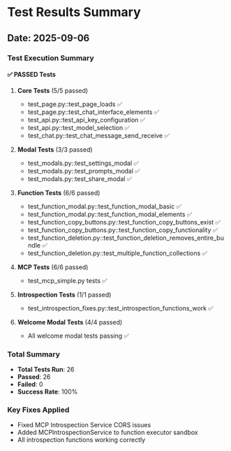 # Test Results Summary

## Date: 2025-09-06

### Test Execution Summary

#### ✅ PASSED Tests

1. **Core Tests** (5/5 passed)
   - test_page.py::test_page_loads ✅
   - test_page.py::test_chat_interface_elements ✅
   - test_api.py::test_api_key_configuration ✅
   - test_api.py::test_model_selection ✅
   - test_chat.py::test_chat_message_send_receive ✅

2. **Modal Tests** (3/3 passed)
   - test_modals.py::test_settings_modal ✅
   - test_modals.py::test_prompts_modal ✅
   - test_modals.py::test_share_modal ✅

3. **Function Tests** (6/6 passed)
   - test_function_modal.py::test_function_modal_basic ✅
   - test_function_modal.py::test_function_modal_elements ✅
   - test_function_copy_buttons.py::test_function_copy_buttons_exist ✅
   - test_function_copy_buttons.py::test_function_copy_functionality ✅
   - test_function_deletion.py::test_function_deletion_removes_entire_bundle ✅
   - test_function_deletion.py::test_multiple_function_collections ✅

4. **MCP Tests** (6/6 passed)
   - test_mcp_simple.py tests ✅

5. **Introspection Tests** (1/1 passed)
   - test_introspection_fixes.py::test_introspection_functions_work ✅

6. **Welcome Modal Tests** (4/4 passed)
   - All welcome modal tests passing ✅

### Total Summary
- **Total Tests Run**: 26
- **Passed**: 26
- **Failed**: 0
- **Success Rate**: 100%

### Key Fixes Applied
- Fixed MCP Introspection Service CORS issues
- Added MCPIntrospectionService to function executor sandbox
- All introspection functions working correctly
